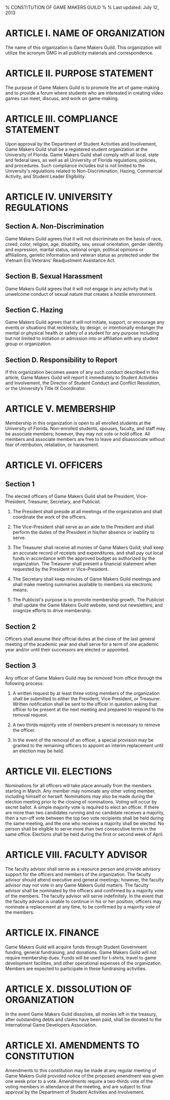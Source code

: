 % CONSTITUTION OF GAME MAKERS GUILD
%
% Last updated: July 12, 2013

# ARTICLE I.  NAME OF ORGANIZATION

The name of this organization is Game Makers Guild. This organization will
utilize the acronym GMG in all publicity materials and correspondence.

# ARTICLE II.  PURPOSE STATEMENT

The purpose of Game Makers Guild is to promote the art of game-making and to
provide a forum where students who are interested in creating video games can
meet, discuss, and work on game-making.

# ARTICLE III.  COMPLIANCE STATEMENT

Upon approval by the Department of Student Activities and Involvement, Game
Makers Guild shall be a registered student organization at the University of
Florida. Game Makers Guild shall comply with all local, state and federal
laws, as well as all University of Florida regulations, policies, and
procedures. Such compliance includes but is not limited to the University's
regulations related to Non-Discrimination, Hazing, Commercial Activity, and
Student Leader Eligibility.

# ARTICLE IV.  UNIVERSITY REGULATIONS

## Section A.  Non-Discrimination

Game Makers Guild agrees that it will not discriminate on the basis of race,
creed, color, religion, age, disability, sex, sexual orientation, gender
identity and expression, marital status, national origin, political opinions or
affiliations, genetic information and veteran status as protected under the
Vietnam Era Veterans' Readjustment Assistance Act.

## Section B.  Sexual Harassment

Game Makers Guild agrees that it will not engage in any activity that is
unwelcome conduct of sexual nature that creates a hostile environment.

## Section C.  Hazing

Game Makers Guild agrees that it will not initiate, support, or encourage any
events or situations that recklessly, by design, or intentionally endanger the
mental or physical health or safety of a student for any purpose including but
not limited to initiation or admission into or affiliation with any student
group or organization.

## Section D. Responsibility to Report

If this organization becomes aware of any such conduct described in this
article, Game Makers Guild will report it immediately to Student Activities and
Involvement, the Director of Student Conduct and Conflict Resolution, or the
University’s Title IX Coordinator.

# ARTICLE V.  MEMBERSHIP

Membership in this organization is open to all enrolled students at the
University of Florida. Non-enrolled students, spouses, faculty, and staff may
be associate members; however, they may not vote or hold office. All members
and associate members are free to leave and disassociate without fear of
retribution, retaliation, or harassment.

# ARTICLE VI.  OFFICERS

## Section 1

The elected officers of Game Makers Guild shall be President, Vice-President,
Treasurer, Secretary, and Publicist.

1.  The President shall preside at all meetings of the organization and shall
    coordinate the work of the officers.

2.  The Vice-President shall serve as an aide to the President and shall perform
    the duties of the President in his/her absence or inability to serve.

3.  The Treasurer shall receive all monies of Game Makers Guild; shall keep an
    accurate record of receipts and expenditures, and shall pay out local funds in
    accordance with the approved budget as authorized by the organization. The
    Treasurer shall present a financial statement when requested by the President
    or Vice-President.

4.  The Secretary shall keep minutes of Game Makers Guild meetings and shall make
    meeting summaries available to members via electronic means.

5.  The Publicist's purpose is to promote membership growth. The Publicist shall
    update the Game Makers Guild website, send out newsletters, and oragnize
    efforts to drive membership.

## Section 2

Officers shall assume their official duties at the close of the last general
meeting of the academic year and shall serve for a term of one academic year
and/or until their successors are elected or appointed.

## Section 3

Any officer of Game Makers Guild may be removed from office through the
following process:

1.  A written request by at least three voting members of the organization shall be
    submitted to either the President, Vice President, or Treasurer. Written
    notification shall be sent to the officer in question asking that officer to be
    present at the next meeting and prepared to respond to the removal request.

2.  A two thirds majority vote of members present is necessary to remove the
    officer.

3.  In the event of the removal of an officer, a special provision may be granted
    to the remaining officers to appoint an interim replacement until an election
    may be held.

# ARTICLE VII.  ELECTIONS

Nominations for all officers will take place annually from the members starting
in March. Any member may nominate any other voting member, including himself or
herself. Nominations may also be made during the election meeting prior to the
closing of nominations. Voting will occur by secret ballot. A simple majority
vote is required to elect an officer. If there are more than two candidates
running and no candidate receives a majority, then a run-off vote between the
top two vote recipients shall be held during the same meeting, and the one who
receives a majority shall be elected. No person shall be eligible to serve more
than two consecutive terms in the same office. Elections shall be held during
the first or second week of April.

# ARTICLE VIII.  FACULTY ADVISOR

The faculty advisor shall serve as a resource person and provide advisory
support for the officers and members of the organization. The faculty advisor
should attend executive and general meetings; however, the faculty advisor may
not vote in any Game Makers Guild matters.  The faculty advisor shall be
nominated by the officers and confirmed by a majority vote of the members. The
faculty advisor will serve indefinitely. In the event that the faculty advisor
is unable to continue in his or her position, officers may nominate a
replacement at any time, to be confirmed by a majority vote of the members.

# ARTICLE IX.  FINANCE

Game Makers Guild will acquire funds through Student Government funding,
general fundraising, and donations. Game Makers Guild will not require
membership dues. Funds will be used for t-shirts, travel
to game development facilities, and other operational expenses of the
organization. Members are expected to participate in these fundraising
activities.

# ARTICLE X.  DISSOLUTION OF ORGANIZATION

In the event Game Makers Guild dissolves, all monies left in the treasury,
after outstanding debts and claims have been paid, shall be donated to the
International Game Developers Association.

# ARTICLE XI.  AMENDMENTS TO CONSTITUTION

Amendments to this constitution may be made at any regular meeting of Game
Makers Guild provided notice of the proposed amendment was given one week
prior to a vote. Amendments require a two-thirds vote of the voting members in
attendance at the meeting, and are subject to final approval by the Department
of Student Activities and Involvement.
